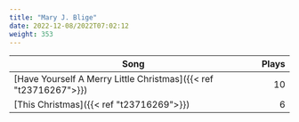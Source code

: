 ```yaml
---
title: "Mary J. Blige"
date: 2022-12-08/2022T07:02:12
weight: 353
---
```




 Song | Plays 
----- | -----:
[Have Yourself A Merry Little Christmas]({{< ref "t23716267">}}) | 10
[This Christmas]({{< ref "t23716269">}}) | 6

